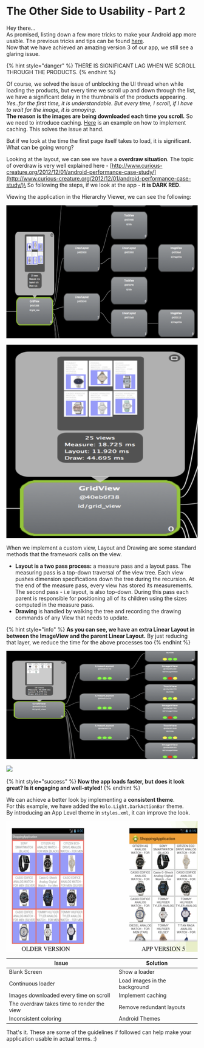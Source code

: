 # The Other Side to Usability - Part 2

Hey there...\
As promised, listing down a few more tricks to make your Android app more usable. The previous tricks and tips can be found [here](https://nazneen-rupawalla.gitbook.io/learn-write-share/android-bits/the-other-side-to-usability-part-1).\
Now that we have achieved an amazing version 3 of our app, we still see a glaring issue.

{% hint style="danger" %}
THERE IS SIGNIFICANT LAG WHEN WE SCROLL THROUGH THE PRODUCTS.
{% endhint %}

Of course, we solved the issue of unblocking the UI thread when while loading the products, but every time we scroll up and down through the list, we have a significant delay in the thumbnails of the products appearing.\
_Yes..for the first time, it is understandable. But every time, I scroll, if I have to wait for the image, it is annoying._\
**The reason is the images are being downloaded each time you scroll.** So we need to introduce caching. [Here](https://github.com/NazneenR/ShoppingApplication/tree/master/app/src/main/java/androidplugins/imagefetcher) is an example on how to implement caching. This solves the issue at hand.

But if we look at the time the first page itself takes to load, it is significant. What can be going wrong?

Looking at the layout, we can see we have a **overdraw situation**. The topic of overdraw is very well explained here - [http://www.curious-creature.org/2012/12/01/android-performance-case-study/](http://www.curious-creature.org/2012/12/01/android-performance-case-study/)\
So following the steps, if we look at the app - **it is DARK RED**.

Viewing the application in the Hierarchy Viewer, we can see the following:

![Hierarchy Viewer](<../.gitbook/assets/Hierarchy Viewer.png>)

![](<../.gitbook/assets/Closer look.png>)

When we implement a custom view, Layout and Drawing are some standard methods that the framework calls on the view.

* **Layout is a two pass process:** a measure pass and a layout pass. The measuring pass is a top-down traversal of the view tree. Each view pushes dimension specifications down the tree during the recursion. At the end of the measure pass, every view has stored its measurements.  The second pass - i.e layout, is also top-down. During this pass each parent is responsible for positioning all of its children using the sizes computed in the measure pass.
* **Drawing** is handled by walking the tree and recording the drawing commands of any View that needs to update.

{% hint style="info" %}
**As you can see, we have an extra Linear Layout in between the ImageView and the parent Linear Layout.** By just reducing that layer, we reduce the time for the above processes too
{% endhint %}

![](<../.gitbook/assets/Better layout.png>)

![](<../.gitbook/assets/Closer look #2.png>)

{% hint style="success" %}
**Now the app loads faster, but does it look great? Is it engaging and well-styled!**
{% endhint %}

We can achieve a better look by implementing a **consistent theme**.\
For this example, we have added the `Holo.Light.DarkActionBar` theme.\
By introducing an App Level theme in `styles.xml`, it can improve the look.

![](../.gitbook/assets/Comparison.png)

| Issue                                      | Solution                      |
| ------------------------------------------ | ----------------------------- |
| Blank Screen                               | Show a loader                 |
| Continuous loader                          | Load images in the background |
| Images downloaded every time on scroll     | Implement caching             |
| The overdraw takes time to render the view | Remove redundant layouts      |
| Inconsistent coloring                      | Android Themes                |

That's it. These are some of the guidelines if followed can help make your application usable in actual terms. :)
